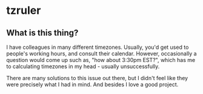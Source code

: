# tzruler

## What is this thing?

I have colleagues in many different timezones. Usually, you'd get used to people's working hours, and consult their calendar. However, occasionally a question would come up such as, "how about 3:30pm EST?", which has me to calculating timezones in my head - usually unsuccessfully.

There are many solutions to this issue out there, but I didn't feel like they were precisely what I had in mind. And besides I love a good project.
